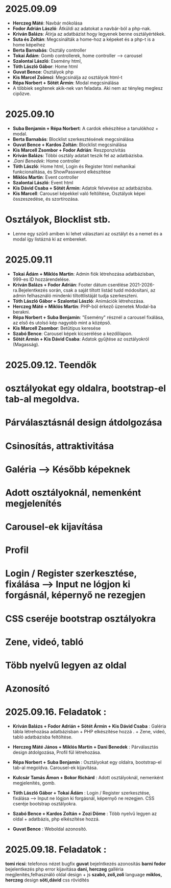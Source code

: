 # 2025.09.09
- **Herczeg Máté**: Navbár mókolása
- **Fodor Adrián László**: Átküldi az adatokat a navbár-ból a php-nak.
- **Kriván Balázs**: Átirja az adatbázist hogy legyenek benne osztályértékek.
- **Suta és Zoltán**: Megcsinálták a home-hoz a képeket és a php-t is a home képeihez
- **Berta Barnabás**: Osztály controller
- **Tokai Ádám**: Gomb controllerek, home controller --> carousel 
- **Szalontai László**: Esemény html,
- **Tóth László Gábor**: Home html
- **Guvat Bence**: Osztályok php
- **Kis Marcel Zsömci**: Megcsinálja az osztályok html-t
- **Répa Norbert + Sötét Ármin**: Modal megcsinálása
- A többiek segitenek akik-nek van feladata. Aki nem az tényleg meglesz cipőzve.

# 2025.09.10
- **Suba Benjamin + Répa Norbert**: A cardok elkészítése a tanulókhoz + modal.
- **Berta Barnabás**: Blocklist szerkesztésének megcsinálása
- **Guvat Bence + Kardos Zoltán**: Blocklist megcsinálása
- **Kis Marcell Zsombor + Fodor Adrián**: Reszponzívitás
- **Kriván Balázs**: Többi osztály adatait teszik fel az adatbázisba.
- *.*Dani Benedek**: Home controller
- **Tóth László**: Home html, Login és Register html mehanikai funkcionalitása, és ShowPassword elkészítése
- **Miklós Martin**: Event controller
- **Szalontai László**: Event html
- **Kis Dávid Csaba + Sötét Ármin**: Adatok felvevése az adatbázisba.
- **Kis Marcell**: Carousel képekkel való feltöltése, Osztályok képei összeszedése, és szortírozása.

# Osztályok, Blocklist stb.
- Lenne egy szűrő amiben ki lehet választani az osztályt és a nemet és a modal így listázná ki az embereket.

# 2025.09.11
- **Tokai Ádám + Miklós Martin**: Admin fiók létrehozása adatbázisban, 999-es ID hozzárendelése. 
- **Kriván Balázs + Fodor Adrián**: Footer dátum cserélése 2021-2026-ra.Bejelentkezés során, csak a saját tiltott listád tudd módosítani, az admin felhasználó mindenki tiltottlistáját tudja szerkeszteni.
- **Tóth László Gábor + Szalontai László**: Animációk létrehozása.
- **Herczeg Máté + Miklós Martin**: PHP-ból érkező üzenetek Modal-ba berakni.
- **Répa Norbert + Suba Benjamin**: "Esemény" résznél a carousel fixálása, az első és utolsó kép nagyobb mint a középső.
- **Kis Marcell Zsombor**: Betűtípus keresése
- **Szabó Bence**: Carousel képek kicserélése a kezdőlapon.
- **Sötét Ármin + Kis Dávid Csaba**: Adatok gyűjtése az osztályokról (Magasság).

# 2025.09.12. Teendők
# osztályokat egy oldalra, bootstrap-el tab-al megoldva.
# Párválasztásnál design átdolgozása
# Csinosítás, attraktivitása
# Galéria --> Később képeknek
# Adott osztályoknál, nemenként megjelenítés
# Carousel-ek kijavítása
# Profil
# Login / Register szerkesztése, fixálása --> Input ne lógjon ki forgásnál, képernyő ne rezegjen
# CSS cseréje bootstrap osztályokra
# Zene, videó, tabló
# Több nyelvű legyen az oldal
# Azonosító

# 2025.09.16. Feladatok :
- **Kriván Balázs + Fodor Adrián + Sötét Ármin + Kis Dávid Csaba** : Galéria tábla létrehozása adatbázisban + PHP elkészítése hozzá
  . + Zene, videó, tabló adatbázisba feltöltése.

- **Herczeg Máté János + Miklós Martin + Dani Benedek** : Párválasztás design átdolgozása, Profil fül létrehozása. 
- **Répa Norbert + Suba Benjamin** : Osztályokat egy oldalra, bootstrap-el tab-al megoldva. Carousel-ek kijavítása.
- **Kulcsár Tamás Ámon + Bokor Richárd** : Adott osztályoknál, nemenként megjelenítés, gomb.
- **Tóth László Gábor + Tokai Ádám** : Login / Register szerkesztése, fixálása --> Input ne lógjon ki forgásnál, képernyő ne rezegjen. CSS cseréje bootstrap osztályokra.
- **Szabó Bence + Kardos Zoltán + Zozi Döme** : Több nyelvű legyen az oldal + adatbázis, php elkészítése hozzá.
- **Guvat Bence** : Weboldal azonosító.

# 2025.09.18. Feladatok :
**tomi ricsi**: telefonos nézet bugfix
**guvat** bejelntkezés azonositás
**barni fodor** bejelentkezés php error kijavitása
**dani, herczeg** galléria megjlenités,felhasználó oldal design + js
**szabó, zoli,zoli** language
**miklos, herczeg** design
**söti,dávid** css rövidítés